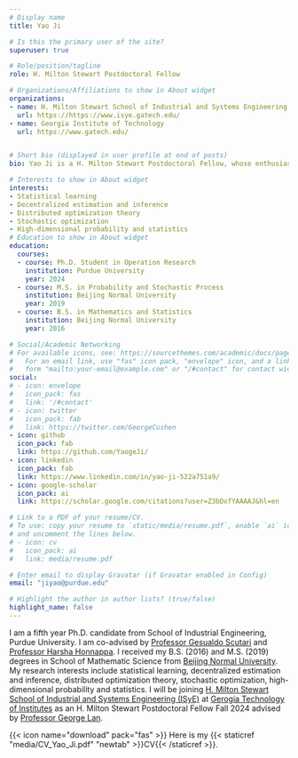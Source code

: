 ```yaml
---
# Display name
title: Yao Ji

# Is this the primary user of the site?
superuser: true

# Role/position/tagline
role: H. Milton Stewart Postdoctoral Fellow

# Organizations/Affiliations to show in About widget
organizations:
- name: H. Milton Stewart School of Industrial and Systems Engineering (ISyE)
  url: https://https://www.isye.gatech.edu/
- name: Georgia Institute of Technology
  url: https://www.gatech.edu/


# Short bio (displayed in user profile at end of posts)
bio: Yao Ji is a H. Milton Stewart Postdoctoral Fellow, whose enthusiasm lies on optimization, probability and statistics research.  

# Interests to show in About widget
interests:
- Statistical learning
- Decentralized estimation and inference
- Distributed optimization theory
- Stochastic optimization
- High-dimensional probability and statistics
# Education to show in About widget
education:
  courses:
  - course: Ph.D. Student in Operation Research
    institution: Purdue University
    year: 2024
  - course: M.S. in Probability and Stochastic Process 
    institution: Beijing Normal University
    year: 2019
  - course: B.S. in Mathematics and Statistics
    institution: Beijing Normal University
    year: 2016

# Social/Academic Networking
# For available icons, see: https://sourcethemes.com/academic/docs/page-builder/#icons
#   For an email link, use "fas" icon pack, "envelope" icon, and a link in the
#   form "mailto:your-email@example.com" or "/#contact" for contact widget.
social:
# - icon: envelope
#   icon_pack: fas
#   link: '/#contact'
# - icon: twitter
#   icon_pack: fab
#   link: https://twitter.com/GeorgeCushen
- icon: github
  icon_pack: fab
  link: https://github.com/YaogeJi/
- icon: linkedin
  icon_pack: fab
  link: https://www.linkedin.com/in/yao-ji-522a751a9/
- icon: google-scholar
  icon_pack: ai
  link: https://scholar.google.com/citations?user=Z3bDxfYAAAAJ&hl=en

# Link to a PDF of your resume/CV.
# To use: copy your resume to `static/media/resume.pdf`, enable `ai` icons in `params.toml`, 
# and uncomment the lines below.
# - icon: cv
#   icon_pack: ai
#   link: media/resume.pdf

# Enter email to display Gravatar (if Gravatar enabled in Config)
email: "jiyao@purdue.edu"

# Highlight the author in author lists? (true/false)
highlight_name: false
---
```


I am a fifth year Ph.D. candidate from School of Industrial Engineering, Purdue University. I am co-advised by <a href="https://engineering.purdue.edu/~gscutari/">Professor Gesualdo Scutari</a> and <a href="https://engineering.purdue.edu/SSL/">Professor Harsha Honnappa</a>. I received my B.S. (2016) and M.S. (2019) degrees in School of Mathematic Science from <a href="https://english.bnu.edu.cn/">Beijing Normal University</a>. My research interests include statistical learning, decentralized estimation and inference, distributed optimization theory, stochastic optimization, high-dimensional probability and statistics. I will be joining <a href="https://www.isye.gatech.edu/">H. Milton Stewart School of Industrial and Systems Engineering (ISyE)</a> at <a href="https://www.gatech.edu/">Gerogia Technology of Institutes</a> as an H. Milton Stewart Postdoctoral Fellow Fall 2024 advised by <a href="https://sites.gatech.edu/guanghui-lan/">Professor George Lan</a>.

{{< icon name="download" pack="fas" >}} Here is my {{< staticref "media/CV_Yao_Ji.pdf" "newtab" >}}CV{{< /staticref >}}.
